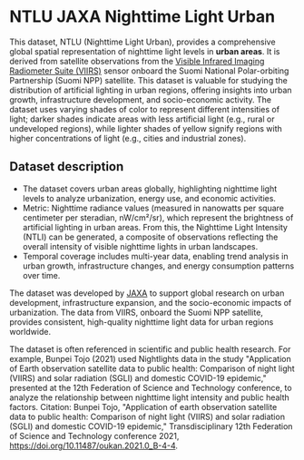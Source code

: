# NTLU JAXA Nighttime Light Urban
This dataset, NTLU (Nighttime Light Urban), provides a comprehensive global spatial representation of nighttime light levels in 
**urban areas**. It is derived from satellite observations from the [Visible Infrared Imaging Radiometer Suite (VIIRS)](https://www.earthdata.nasa.gov/learn/find-data/near-real-time/viirs) sensor onboard the Suomi National Polar-orbiting Partnership (Suomi NPP) satellite. This dataset is valuable for studying the distribution of artificial lighting in urban regions, offering insights into urban growth, infrastructure development, and socio-economic activity.
The dataset uses varying shades of color to represent different intensities of light; darker shades indicate areas with less artificial light (e.g., rural or undeveloped regions), while lighter shades of yellow signify regions with higher concentrations of light (e.g., cities and industrial zones).

## Dataset description
- The dataset covers urban areas globally, highlighting nighttime light levels to analyze urbanization, energy use, and economic activities.
- Metric: Nighttime radiance values (measured in nanowatts per square centimeter per steradian, nW/cm²/sr), which represent the brightness of artificial lighting in urban areas. From this, the Nighttime Light Intensity (NTLI) can be generated, a composite of observations reflecting the overall intensity of visible nighttime lights in urban landscapes.
- Temporal coverage includes multi-year data, enabling trend analysis in urban growth, infrastructure changes, and energy consumption patterns over time.

The dataset was developed by [JAXA](https://global.jaxa.jp/) to support global research on urban development, infrastructure expansion, and the socio-economic impacts of urbanization. The data from VIIRS, onboard the Suomi NPP satellite, provides consistent, high-quality nighttime light data for urban regions worldwide.

The dataset is often referenced in scientific and public health research. For example, Bunpei Tojo (2021) used Nightlights data in the study "Application of Earth observation satellite data to public health: Comparison of night light (VIIRS) and solar radiation (SGLI) and domestic COVID-19 epidemic," presented at the 12th Federation of Science and Technology conference, to analyze the relationship between nighttime light intensity and public health factors. 
Citation: Bunpei Tojo, "Application of earth observation satellite data to public health: Comparison of night light (VIIRS) and solar radiation (SGLI) and domestic COVID-19 epidemic," Transdisciplinary 12th Federation of Science and Technology conference 2021, https://doi.org/10.11487/oukan.2021.0_B-4-4.


